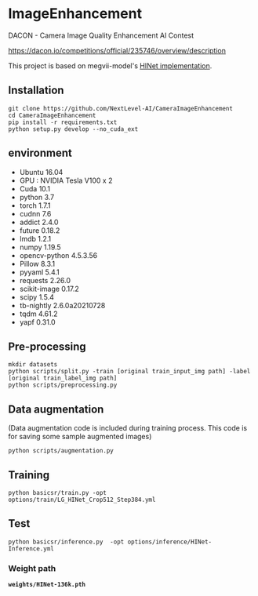 # ImageEnhancement
DACON - Camera Image Quality Enhancement AI Contest

https://dacon.io/competitions/official/235746/overview/description

This project is based on megvii-model's [HINet implementation](https://github.com/megvii-model/HINet).


## Installation
```
git clone https://github.com/NextLevel-AI/CameraImageEnhancement
cd CameraImageEnhancement
pip install -r requirements.txt
python setup.py develop --no_cuda_ext
```

## environment
- Ubuntu 16.04
- GPU : NVIDIA Tesla V100 x 2
- Cuda 10.1
- python 3.7
- torch 1.7.1
- cudnn 7.6
- addict 2.4.0
- future 0.18.2
- lmdb 1.2.1
- numpy 1.19.5
- opencv-python 4.5.3.56
- Pillow 8.3.1
- pyyaml 5.4.1
- requests 2.26.0
- scikit-image 0.17.2
- scipy 1.5.4
- tb-nightly 2.6.0a20210728
- tqdm 4.61.2
- yapf 0.31.0

## Pre-processing
```
mkdir datasets
python scripts/split.py -train [original train_input_img path] -label [original train_label_img path]
python scripts/preprocessing.py
```
## Data augmentation
(Data augmentation code is included during training process. This code is for saving some sample augmented images)

`python scripts/augmentation.py`

## Training
`python basicsr/train.py -opt options/train/LG_HINet_Crop512_Step384.yml`

## Test
`python basicsr/inference.py  -opt options/inference/HINet-Inference.yml`

### Weight path
**`weights/HINet-136k.pth`**





